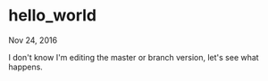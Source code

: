 # hello_world
Nov 24, 2016

I don't know I'm editing the master or branch version, 
let's see what happens.
